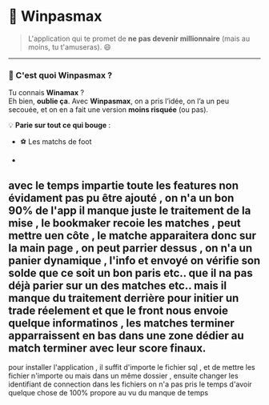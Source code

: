 # 🎲 **Winpasmax**  
> L'application qui te promet de **ne pas devenir millionnaire** (mais au moins, tu t'amuseras). 😄  

---

### 🌟 C'est quoi **Winpasmax** ?  
Tu connais **Winamax** ?  
Eh bien, **oublie ça**. Avec **Winpasmax**, on a pris l’idée, on l’a un peu secouée, et on en a fait une version **moins risquée** (ou pas).  

💡 **Parie sur tout ce qui bouge** :  
- ⚽ Les matchs de foot


-
avec le temps impartie toute les features non évidament pas pu être ajouté , on n'a un bon 90% de l'app il manque juste le traitement de la mise , le bookmaker recoie les matches , peut mettre uen côte , le matche apparaitera donc sur la main page , on peut parrier dessus , on n'a un panier dynamique , l'info et envoyé on vérifie son solde que ce soit un bon paris etc.. que il na pas déjà parier sur un des matches etc.. mais il manque du traitement derrière pour initier un trade réelement et que le front nous envoie quelque informatinos , les matches terminer apparraissent en bas dans une zone dédier au match terminer avec leur score finaux.
-

pour installer l'application , il suffit d'importe le fichier sql , et de mettre les fichier n'importe ou mais dans un même dossier , ensuite changer les identifiant de connection dans les fichiers on n'a pas pris le temps d'avoir quelque chose de 100% propore au vu du manque de temps
